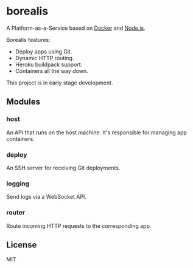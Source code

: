 # borealis

A Platform-as-a-Service based on [Docker](http://www.docker.io) and [Node.js](http://nodejs.org).

Borealis features:

* Deploy apps using Git.
* Dynamic HTTP routing.
* Heroku buildpack support.
* Containers all the way down.

This project is in early stage development.

## Modules

### host

An API that runs on the host machine.  It's responsible for managing app containers.

### deploy

An SSH server for receiving Git deployments.

### logging

Send logs via a WebSocket API.

### router

Route incoming HTTP requests to the corresponding app.

## License

MIT
